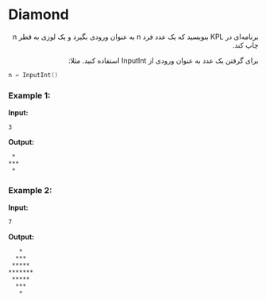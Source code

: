<style> @import url('https://fonts.googleapis.com/css2?family=Lateef&display=swap'); </style>

# Diamond

<div dir="rtl">

برنامه‌ای در KPL بنویسید که یک عدد فرد n به عنوان ورودی بگیرد و یک لوزی به قطر n چاپ کند.

برای گرفتن یک عدد به عنوان ورودی از InputInt استفاده کنید. مثلا:

</div>

```c
n = InputInt()
```

### Example 1:

**Input:**

```
3
```

**Output:**

```
 *
***
 *
```

### Example 2:

**Input:**

```
7
```

**Output:**

```
   *
  ***
 *****
*******
 *****
  ***
   *
```

